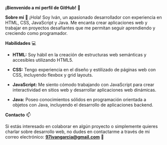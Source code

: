 **¡Bienvenido a mi perfil de GitHub!** 👋

**Sobre mí** 🚀
¡Hola! Soy Iván, un apasionado desarrollador con experiencia en HTML, CSS, JavaScript y Java. Me encanta crear aplicaciones web y trabajar en proyectos desafiantes que me permitan seguir aprendiendo y creciendo como programador.


**Habilidades** 💻


- **HTML:** Soy hábil en la creación de estructuras web semánticas y accesibles utilizando HTML5.

- **CSS:** Tengo experiencia en el diseño y estilizado de páginas web con CSS, incluyendo flexbox y grid layouts.

- **JavaScript:** Me siento cómodo trabajando con JavaScript para crear interactividad en sitios web y desarrollar aplicaciones web dinámicas.

- **Java:** Poseo conocimientos sólidos en programación orientada a objetos con Java, incluyendo el desarrollo de aplicaciones backend.


**Contacto** 📫 

Si estás interesado en colaborar en algún proyecto o simplemente quieres charlar sobre desarrollo web, no dudes en contactarme a través de mi correo electrónico: **97ivangarcia@gmail.com** 📧
